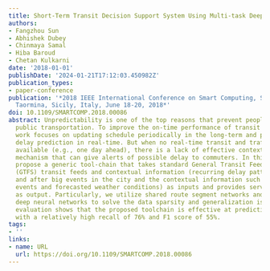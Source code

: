 ```yaml
---
title: Short-Term Transit Decision Support System Using Multi-task Deep Neural Networks
authors:
- Fangzhou Sun
- Abhishek Dubey
- Chinmaya Samal
- Hiba Baroud
- Chetan Kulkarni
date: '2018-01-01'
publishDate: '2024-01-21T17:12:03.450982Z'
publication_types:
- paper-conference
publication: '*2018 IEEE International Conference on Smart Computing, SMARTCOMP 2018,
  Taormina, Sicily, Italy, June 18-20, 2018*'
doi: 10.1109/SMARTCOMP.2018.00086
abstract: Unpredictability is one of the top reasons that prevent people from using
  public transportation. To improve the on-time performance of transit systems, prior
  work focuses on updating schedule periodically in the long-term and providing arrival
  delay prediction in real-time. But when no real-time transit and traffic feed is
  available (e.g., one day ahead), there is a lack of effective contextual prediction
  mechanism that can give alerts of possible delay to commuters. In this paper, we
  propose a generic tool-chain that takes standard General Transit Feed Specification
  (GTFS) transit feeds and contextual information (recurring delay patterns before
  and after big events in the city and the contextual information such as scheduled
  events and forecasted weather conditions) as inputs and provides service alerts
  as output. Particularly, we utilize shared route segment networks and multi-task
  deep neural networks to solve the data sparsity and generalization issues. Experimental
  evaluation shows that the proposed toolchain is effective at predicting severe delay
  with a relatively high recall of 76% and F1 score of 55%.
tags:
- ''
links:
- name: URL
  url: https://doi.org/10.1109/SMARTCOMP.2018.00086
---
```

